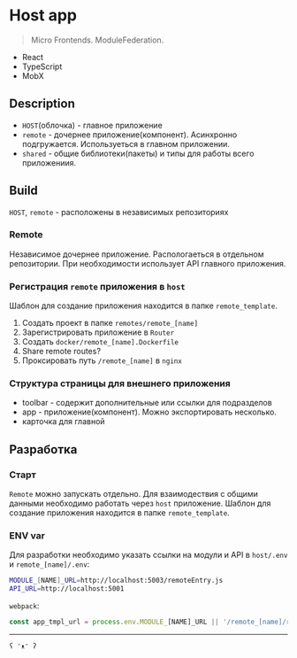 # Host app

>Micro Frontends. ModuleFederation.
* React
* TypeScript
* MobX

## Description
* `HOST`(облочка) - главное приложение
* `remote` - дочернее приложение(компонент). Асинхронно подгружается. Используеться в главном приложении.
* `shared` - общие библиотеки(пакеты) и типы для работы всего приложениия.

## Build
`HOST`, `remote` - расположены в независимых репозиториях

### Remote
Независимое дочернее приложение. Распологаеться в отдельном репозитории.
При необходимости использует API главного приложения.

### Регистрация `remote` приложения в `host`
Шаблон для создание приложения находится в папке `remote_template`.
1. Создать проект в папке `remotes/remote_[name]`
2. Зарегистрировать приложение в `Router`
3. Создать `docker/remote_[name].Dockerfile`
4. Share remote routes?
5. Проксировать путь `/remote_[name]` в `nginx`

### Структура страницы для внешнего приложения
* toolbar - содержит дополнительные или ссылки для подразделов
* app - приложение(компонент). Можно экспортировать несколько.
* карточка для главной

## Разработка

### Старт
`Remote` можно запускать отдельно. Для взаимодествия с общими данными необходимо работать через `host` приложение.
Шаблон для создание приложения находится в папке `remote_template`.

### ENV var
Для разработки необходимо указать ссылки на модули и API в `host/.env` и `remote_[name]/.env`:

```bash
MODULE_[NAME]_URL=http://localhost:5003/remoteEntry.js
API_URL=http://localhost:5001
```
`webpack`:
```js
const app_tmpl_url = process.env.MODULE_[NAME]_URL || '/remote_[name]/remoteEntry.js';
```
---
`ʕ ᵔᴥᵔ ʔ`

